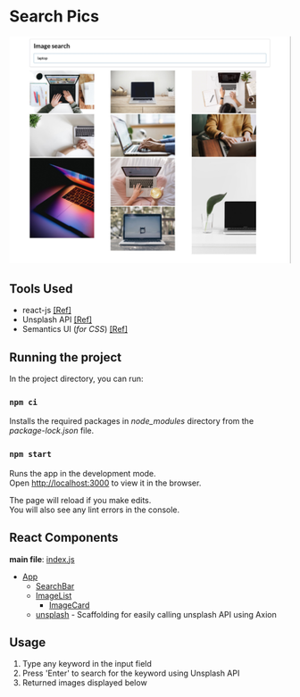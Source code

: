 # Search Pics

![screen](public/screen.jpg 'screen')

## Tools Used

- react-js [[Ref]](https://reactjs.org/docs/getting-started.html)
- Unsplash API [[Ref]](https://unsplash.com/documentation#getting-started)
- Semantics UI (_for CSS_) [[Ref]](https://semantic-ui.com/introduction/getting-started.html)

## Running the project

In the project directory, you can run:

### `npm ci`

Installs the required packages in *node_modules* directory from the *package-lock.json* file.

### `npm start`

Runs the app in the development mode.<br />
Open [http://localhost:3000](http://localhost:3000) to view it in the browser.

The page will reload if you make edits.<br />
You will also see any lint errors in the console.

## React Components

**main file**: [index.js](src/index.js)

- [App](src/components/App.js)
  - [SearchBar](src/components/SearchBar.js)
  - [ImageList](src/components/ImageList.js)
    - [ImageCard](src/components/ImageCard.js)
  - [unsplash](src/api/unsplash.js) - Scaffolding for easily calling unsplash API using Axion

## Usage

1. Type any keyword in the input field
2. Press 'Enter' to search for the keyword using Unsplash API
3. Returned images displayed below
